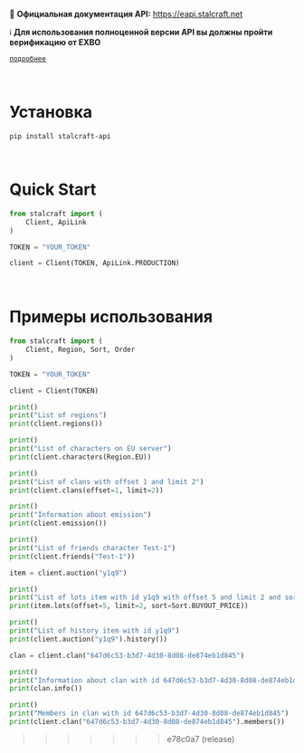 📄 **Официальная документация API:** https://eapi.stalcraft.net

ℹ️ **Для использования полноценной версии API вы должны пройти верификацию от EXBO**

[`подробнее`](https://eapi.stalcraft.net/registration.html)


<br>

# Установка

```console
pip install stalcraft-api
```


<br>

# Quick Start

```python
from stalcraft import (
    Client, ApiLink
)

TOKEN = "YOUR_TOKEN"

client = Client(TOKEN, ApiLink.PRODUCTION)
```

<br>

# Примеры использования


```python
from stalcraft import (
    Client, Region, Sort, Order
)

TOKEN = "YOUR_TOKEN"

client = Client(TOKEN)

print()
print("List of regions")
print(client.regions())

print()
print("List of characters on EU server")
print(client.characters(Region.EU))

print()
print("List of clans with offset 1 and limit 2")
print(client.clans(offset=1, limit=2))

print()
print("Information about emission")
print(client.emission())

print()
print("List of friends character Test-1")
print(client.friends("Test-1"))

item = client.auction("y1q9")

print()
print("List of lots item with id y1q9 with offset 5 and limit 2 and sort by buyout price")
print(item.lots(offset=5, limit=2, sort=Sort.BUYOUT_PRICE))

print()
print("List of history item with id y1q9")
print(client.auction("y1q9").history())

clan = client.clan("647d6c53-b3d7-4d30-8d08-de874eb1d845")

print()
print("Information about clan with id 647d6c53-b3d7-4d30-8d08-de874eb1d845")
print(clan.info())

print()
print("Members in clan with id 647d6c53-b3d7-4d30-8d08-de874eb1d845")
print(client.clan("647d6c53-b3d7-4d30-8d08-de874eb1d845").members())
```
>>>>>>> e78c0a7 (release)
